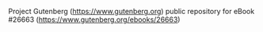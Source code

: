 Project Gutenberg (https://www.gutenberg.org) public repository for eBook #26663 (https://www.gutenberg.org/ebooks/26663)
